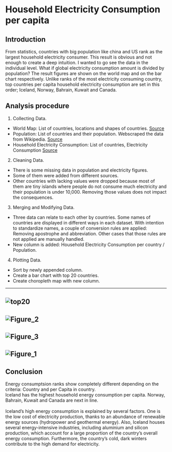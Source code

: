# Household Electricity Consumption per capita
## Introduction
From statistics, countries with big population like china and US rank as the largest household electricity consumer.
This result is obvious and not enough to create a deep intuition. I wanted to go see the data in the individual level.
What if global electricity consumption amount is divided by population?
The result figures are shown on the world map and on the bar chart respectively.
Unlike ranks of the most electricity consuming country, top countries per capita household electricity consumption are set in this order; Iceland, Norway, Bahrain, Kuwait and Canada.


## Analysis procedure
1. Collecting Data.
  * World Map: List of countries, locations and shapes of countries. [Source](https://thematicmapping.org/downloads/world_borders.php)
  * Population: List of countries and their population. Webscraped the data from Wikipedia. [Source](https://en.wikipedia.org/wiki/List_of_countries_by_population_(United_Nations))
  * Household Electricity Consumption: List of countries, Electricity Consumption [Source](http://data.un.org/Data.aspx?d=EDATA&f=cmID%3aEL%3btrID%3a1231)

2. Cleaning Data.
  * There is some missing data in population and electricity figures. 
  * Some of them were added from different sources. 
  * Other countries with lacking values were dropped because most of them are tiny islands where people do not consume much electricity and their population is under 10,000. Removing those values does not impact the consequences.

3. Merging and Modifying Data.
  * Three data can relate to each other by countries. Some names of countries are displayed in different ways in each dataset. With intention to standardize names, a couple of conversion rules are applied: Removing apostrophe and abbreviation. Other cases that those rules are not applied are manually handled.
  * New column is added: Household Electricity Consumption per country / Population.
 
4. Plotting Data.
  * Sort by newly appended column. 
  * Create a bar chart with top 20 countries.
  * Create choropleth map with new column.
--- 
![top20](https://user-images.githubusercontent.com/84579416/130175760-440b1b02-aae4-4154-9dc5-9dbeb4552b68.png)
--- 
![Figure_2](https://user-images.githubusercontent.com/84579416/130087399-1fe2c277-5d7e-4c86-9227-196983c423a9.png)
---
![Figure_3](https://user-images.githubusercontent.com/84579416/130176365-ce7df126-0614-4377-a981-f06509880aef.png)
---
![Figure_1](https://user-images.githubusercontent.com/84579416/130176345-ec5b7a8f-1fa8-4605-9725-f138e56afa0c.png)
--- 

## Conclusion
Energy consumptsion ranks show completely different depending on the criteria: Country and per Capita in country.\
Iceland has the highest household energy consumption per capita. Norway, Bahrain, Kuwait and Canada are next in line.\
\
Iceland’s high energy consumption is explained by several factors. One is the low cost of electricity production, thanks to an abundance of renewable energy sources (hydropower and geothermal energy). Also, Iceland houses several energy-intensive industries, including aluminium and silicon production, which account for a large proportion of the country’s overall energy consumption. Furthermore, the country’s cold, dark winters contribute to the high demand for electricity.


